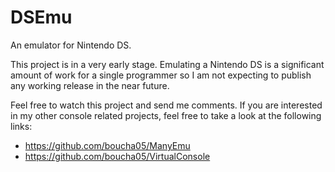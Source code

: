 # DSEmu
An emulator for Nintendo DS.

This project is in a very early stage. Emulating a Nintendo DS is a significant amount of work for a single programmer so I am not expecting to publish any working release in the near future.

Feel free to watch this project and send me comments. If you are interested in my other console related projects, feel free to take a look at the following links:
* https://github.com/boucha05/ManyEmu
* https://github.com/boucha05/VirtualConsole
